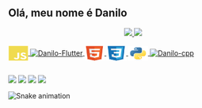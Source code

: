 ## Olá, meu nome é Danilo
<div align="center">
  <a href="https://github.com/DaniloNamitala">
  <img height="180em" src="https://github-readme-stats.vercel.app/api?username=DaniloNamitala&show_icons=true&theme=dracula&include_all_commits=true&count_private=true"/>
  <img height="180em" src="https://github-readme-stats.vercel.app/api/top-langs/?username=DaniloNamitala&layout=compact&langs_count=7&theme=dracula"/>
</div>
<div style="display: inline_block"><br>
  <img align="center" alt="Danilo-Js" height="30" width="40" src="https://raw.githubusercontent.com/devicons/devicon/master/icons/javascript/javascript-plain.svg">
  <img align="center" alt="Danilo-Flutter" height="30" width="40" src="https://cdn.jsdelivr.net/gh/devicons/devicon/icons/flutter/flutter-original.svg">
  <img align="center" alt="Danilo-HTML" height="30" width="40" src="https://raw.githubusercontent.com/devicons/devicon/master/icons/html5/html5-original.svg">
  <img align="center" alt="Danilo-CSS" height="30" width="40" src="https://raw.githubusercontent.com/devicons/devicon/master/icons/css3/css3-original.svg">
  <img align="center" alt="Danilo-Python" height="30" width="40" src="https://raw.githubusercontent.com/devicons/devicon/master/icons/python/python-original.svg">
  <img align="center" alt="Danilo-cpp" height="30" width="40" src="https://cdn.jsdelivr.net/gh/devicons/devicon/icons/cplusplus/cplusplus-original.svg"">

  ##
 
<div> 
  <a href="https://instagram.com/danilonamitala" target="_blank"><img src="https://img.shields.io/badge/-Instagram-%23E4405F?style=for-the-badge&logo=instagram&logoColor=white" target="_blank"></a>
   <a href="https://twitter.com/DaniloNamitala" target="_blank"><img src="https://img.shields.io/badge/-Twitter-%230077B5?style=for-the-badge&logo=twitter&logoColor=white" target="_blank"></a>
  <a href = "mailto:danilonamitala@yahoo.com.br"><img src="https://img.shields.io/badge/-Yahoo-%23333?style=for-the-badge&logo=yahoo&logoColor=white" target="_blank"></a>
  <a href="https://www.linkedin.com/in/danilonamitala" target="_blank"><img src="https://img.shields.io/badge/-LinkedIn-%230077B5?style=for-the-badge&logo=linkedin&logoColor=white" target="_blank"></a>
 
  ![Snake animation](https://github.com/DaniloNamitala/DaniloNamitala/blob/output/github-contribution-grid-snake.svg)
 
</div>

